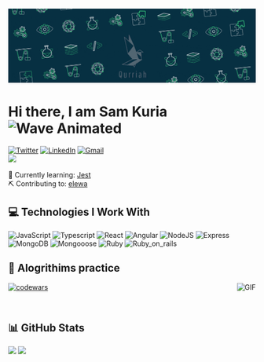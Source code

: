 ![banner](./assets/meRGLossy.gif)

# Hi there, I am Sam Kuria <img src="https://raw.githubusercontent.com/MartinHeinz/MartinHeinz/master/wave.gif" alt="Wave Animated" width="30px" height="30px" />

<!-- <img align="right" alt="GIF" src="./assets/eCoder.gif" width="140em"/> -->

[![Twitter](https://img.shields.io/badge/Twitter-1e2122?style=flat&logo=twitter&logoColor=1DA1F2)](https://twitter.com/kuriah_sam)
[![LinkedIn](https://img.shields.io/badge/LinkedIn-1e2122?style=flat&logo=linkedin&logoColor=0A66C2)](https://www.linkedin.com/in/sam-kuria-0904b01a1)
[![Gmail](https://img.shields.io/badge/Email-1e2122?style=flat&logo=gmail&logoColor=D14836)](mailto:sammugire@gmail.com)
<br />
![](https://api.visitorbadge.io/api/VisitorHit?user=qurriahSam&repo=qurriahSam&labelColor=%231f2223&countColor=%23e0a92a&style=flat)

<!-- &nbsp; -->

🌱 Currently learning: [Jest](https://jestjs.io/)
<br>
⛏ Contributing to: [elewa](https://github.com/italanta/elewa)

## 💻 Technologies I Work With

![JavaScript](https://img.shields.io/badge/JavaScript-323330?style=flat&logo=javascript&logoColor=F7DF1E)
![Typescript](https://img.shields.io/badge/TypeScript-3178C6?style=flat&logo=typescript&logoColor=white)
![React](https://img.shields.io/badge/React-161A3B?style=flat&logo=react&logoColor=white)
![Angular](https://img.shields.io/badge/Angular-E23237?style=flat&logo=angular&logoColor=white)
![NodeJS](https://img.shields.io/badge/NodeJS-339933?style=flat&logo=node.js&logoColor=white)
![Express](https://img.shields.io/badge/Express-000000?style=flat&logo=express&logoColor=white)
![MongoDB](https://img.shields.io/badge/MongoDB-47A248?style=flat&logo=mongoDB&logoColor=white)
![Mongooose](https://img.shields.io/badge/Mongoose-880000?style=flat&logo=mongoose&logoColor=white)
![Ruby](https://img.shields.io/badge/Ruby-6B1915?style=flat&logo=ruby&logoColor=red)
![Ruby_on_rails](https://img.shields.io/badge/Ruby_on_rails-CC0000?style=flat&logo=ruby+on+rails&logoColor=white)

## 📱 Alogrithims practice

<img align ="right" alt="GIF" height="68px" src="https://octodex.github.com/images/daftpunktocat-guy.gif" />
<a href="https://www.codewars.com/users/90150N">
  <img alt="codewars" src="https://www.codewars.com/users/90150N/badges/small"/>
</a>

&nbsp;

## 📊 GitHub Stats

<!--   <p align="center">
    <a href="https://github.com/qurriahSam">
     <img height="180em" src="https://github-readme-stats.vercel.app/api?username=qurriahSam&count_private=true&show_icons=true&theme=gruvbox"/>
      <img height="180em" src="https://github-readme-stats.vercel.app/api/top-langs/?username=qurriahSam&theme=gruvbox"/>
    </a>
  </p> -->

<p>
  <img height="180em" src="https://github-readme-streak-stats.herokuapp.com?user=qurriahSam&theme=gruvbox&date_format=M%20j%5B%2C%20Y%5D&background=03010100" />
  <img height="180em" src="https://github-readme-stats.vercel.app/api/top-langs/?username=qurriahSam&count_private=true&theme=gruvbox&hide=html,css&bg_color=03010100&layout=compact"/>
  <!-- &layout=donut -->
</p>
